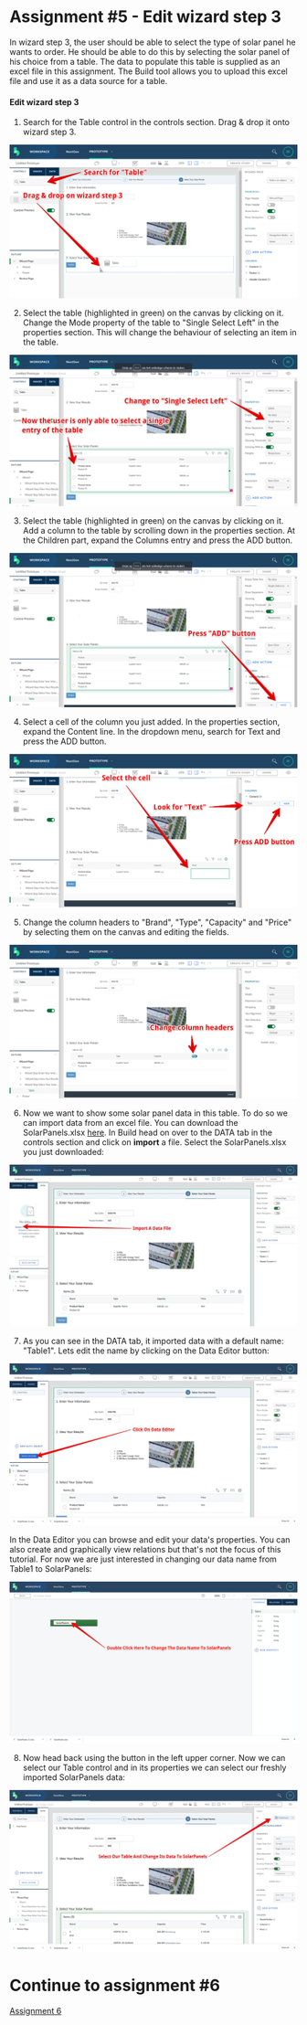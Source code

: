# Assignment #5 - Edit wizard step 3
In wizard step 3, the user should be able to select the type of solar panel he wants to order. He should be able to do this by selecting the solar panel of his choice from a table. The data to populate this table is supplied as an excel file in this assignment. The Build tool allows you to upload this excel file and use it as a data source for a table.

#### Edit wizard step 3
1. Search for the Table control in the controls section. Drag & drop it onto wizard step 3.

![Add Table control](https://github.com/Innov8ion-developer/SAP_Build_Assignments/blob/master/img/addSolarPanelsTable1.png)

2. Select the table (highlighted in green) on the canvas by clicking on it. Change the Mode property of the table to "Single Select Left" in the properties section. This will change the behaviour of selecting an item in the table.

![Change Table mode](https://github.com/Innov8ion-developer/SAP_Build_Assignments/blob/master/img/addSolarPanelsTable2.png)

3. Select the table (highlighted in green) on the canvas by clicking on it. Add a column to the table by scrolling down in the properties section. At the Children part, expand the Columns entry and press the ADD button.

![Add a column](https://github.com/Innov8ion-developer/SAP_Build_Assignments/blob/master/img/addSolarPanelsTable3.png)

4. Select a cell of the column you just added. In the properties section, expand the Content line. In the dropdown menu, search for Text and press the ADD button.

![Add cell content](https://github.com/Innov8ion-developer/SAP_Build_Assignments/blob/master/img/addSolarPanelsTable5.png)

5. Change the column headers to "Brand", "Type", "Capacity" and "Price" by selecting them on the canvas and editing the fields.

![Change column header](https://github.com/Innov8ion-developer/SAP_Build_Assignments/blob/master/img/addSolarPanelsTable4.png)

6. Now we want to show some solar panel data in this table. To do so we can import data from an excel file. You can download the SolarPanels.xlsx [here](https://github.com/Innov8ion-developer/SAP_Build_Assignments/blob/master/data/SolarPanels.xlsx). In Build head on over to the DATA tab in the controls section and click on **import** a file. Select the SolarPanels.xlsx you just downloaded:

![Import Data](https://github.com/Innov8ion-developer/SAP_Build_Assignments/blob/master/img/ImportData.jpg)

7. As you can see in the DATA tab, it imported data with a default name: "Table1". Lets edit the name by clicking on the Data Editor button:

![Data Editor](https://github.com/Innov8ion-developer/SAP_Build_Assignments/blob/master/img/DataEditor.jpg)

In the Data Editor you can browse and edit your data's properties. You can also create and graphically view relations but that's not the focus of this tutorial. For now we are just interested in changing our data name from Table1 to SolarPanels:

![Change Name](https://github.com/Innov8ion-developer/SAP_Build_Assignments/blob/master/img/ChangeDataName.png)

8. Now head back using the button in the left upper corner. Now we can select our Table control and in its properties we can select our freshly imported SolarPanels data:

![ChangeTableData](https://github.com/Innov8ion-developer/SAP_Build_Assignments/blob/master/img/ChangeTableData.jpg)

# Continue to assignment #6
[Assignment 6](https://github.com/Innov8ion-developer/SAP_Build_Assignmentss/tree/3_)

